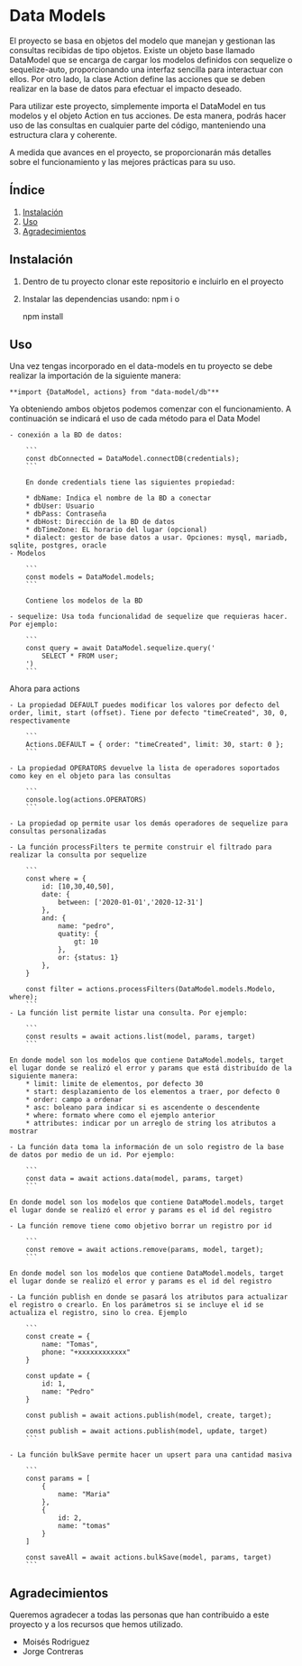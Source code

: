 # Data Models

El proyecto se basa en objetos del modelo que manejan y gestionan las consultas recibidas de tipo objetos. Existe un objeto base llamado DataModel que se encarga de cargar los modelos definidos con sequelize o sequelize-auto, proporcionando una interfaz sencilla para interactuar con ellos. Por otro lado, la clase Action define las acciones que se deben realizar en la base de datos para efectuar el impacto deseado.

Para utilizar este proyecto, simplemente importa el DataModel en tus modelos y el objeto Action en tus acciones. De esta manera, podrás hacer uso de las consultas en cualquier parte del código, manteniendo una estructura clara y coherente.

A medida que avances en el proyecto, se proporcionarán más detalles sobre el funcionamiento y las mejores prácticas para su uso.


## Índice

1. [Instalación](#instalación)
2. [Uso](#uso)
5. [Agradecimientos](#agradecimientos)


## Instalación

1. Dentro de tu proyecto clonar este repositorio e incluirlo en el proyecto
2. Instalar las dependencias usando:
    npm i
    o

    npm install


## Uso
Una vez tengas incorporado en el data-models en tu proyecto se debe realizar la importación de la siguiente manera:

    **import {DataModel, actions} from "data-model/db"**

Ya obteniendo ambos objetos podemos comenzar con el funcionamiento. A continuación se indicará el uso de cada método para el Data Model

    - conexión a la BD de datos:

        ```
        const dbConnected = DataModel.connectDB(credentials);
        ```

        En donde credentials tiene las siguientes propiedad:

        * dbName: Indica el nombre de la BD a conectar
        * dbUser: Usuario
        * dbPass: Contraseña
        * dbHost: Dirección de la BD de datos
        * dbTimeZone: EL horario del lugar (opcional)
        * dialect: gestor de base datos a usar. Opciones: mysql, mariadb, sqlite, postgres, oracle
    - Modelos

        ```
        const models = DataModel.models;
        ```

        Contiene los modelos de la BD
    
    - sequelize: Usa toda funcionalidad de sequelize que requieras hacer. Por ejemplo:

        ```
        const query = await DataModel.sequelize.query('
            SELECT * FROM user;
        ')
        ```

Ahora para actions

    - La propiedad DEFAULT puedes modificar los valores por defecto del order, limit, start (offset). Tiene por defecto "timeCreated", 30, 0, respectivamente
    
        ```
        Actions.DEFAULT = { order: "timeCreated", limit: 30, start: 0 };
        ```

    - La propiedad OPERATORS devuelve la lista de operadores soportados como key en el objeto para las consultas

        ```
        console.log(actions.OPERATORS)
        ```

    - La propiedad op permite usar los demás operadores de sequelize para consultas personalizadas

    - La función processFilters te permite construir el filtrado para realizar la consulta por sequelize

        ```
        const where = { 
            id: [10,30,40,50],
            date: {
                between: ['2020-01-01','2020-12-31']
            },
            and: {
                name: "pedro",
                quatity: {
                    gt: 10
                },
                or: {status: 1}
            },
        }

        const filter = actions.processFilters(DataModel.models.Modelo, where);
        ```
    - La función list permite listar una consulta. Por ejemplo:

        ```
        const results = await actions.list(model, params, target)
        ```

    En donde model son los modelos que contiene DataModel.models, target el lugar donde se realizó el error y params que está distribuído de la siguiente manera:
        * limit: limite de elementos, por defecto 30
        * start: desplazamiento de los elementos a traer, por defecto 0
        * order: campo a ordenar
        * asc: boleano para indicar si es ascendente o descendente
        * where: formato where como el ejemplo anterior
        * attributes: indicar por un arreglo de string los atributos a mostrar
    
    - La función data toma la información de un solo registro de la base de datos por medio de un id. Por ejemplo:

        ```
        const data = await actions.data(model, params, target)
        ```

    En donde model son los modelos que contiene DataModel.models, target el lugar donde se realizó el error y params es el id del registro

    - La función remove tiene como objetivo borrar un registro por id

        ```
        const remove = await actions.remove(params, model, target);
        ```

    En donde model son los modelos que contiene DataModel.models, target el lugar donde se realizó el error y params es el id del registro

    - La función publish en donde se pasará los atributos para actualizar el registro o crearlo. En los parámetros si se incluye el id se actualiza el registro, sino lo crea. Ejemplo

        ```
        const create = {
            name: "Tomas",
            phone: "+xxxxxxxxxxxx"
        }

        const update = {
            id: 1,
            name: "Pedro"
        }

        const publish = await actions.publish(model, create, target);

        const publish = await actions.publish(model, update, target)
        ```

    - La función bulkSave permite hacer un upsert para una cantidad masiva

        ```
        const params = [
            {
                name: "Maria"
            },
            {
                id: 2,
                name: "tomas"
            }
        ]

        const saveAll = await actions.bulkSave(model, params, target)
        ```

## Agradecimientos

Queremos agradecer a todas las personas que han contribuido a este proyecto y a los recursos que hemos utilizado.

- Moisés Rodriguez
- Jorge Contreras